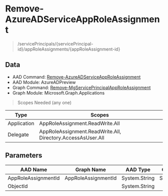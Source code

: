 # Remove-AzureADServiceAppRoleAssignment

> /servicePrincipals/{servicePrincipal-id}/appRoleAssignments/{appRoleAssignment-id}

## Data

+ AAD Command: [Remove-AzureADServiceAppRoleAssignment](https://docs.microsoft.com/en-us/powershell/module/AzureADPreview/Remove-AzureADServiceAppRoleAssignment)
+ AAD Module: AzureADPreview
+ Graph Command: [Remove-MgServicePrincipalAppRoleAssignment](https://docs.microsoft.com/en-us/powershell/module/Microsoft.Graph.Applications/Remove-MgServicePrincipalAppRoleAssignment)
+ Graph Module: Microsoft.Graph.Applications

> Scopes Needed (any one)

|Type|Scopes|
|---|---|
|Application|AppRoleAssignment.ReadWrite.All|
|Delegate|AppRoleAssignment.ReadWrite.All, Directory.AccessAsUser.All|

## Parameters

|AAD Name|Graph Name|AAD Type|Graph Type|Infos|
|---|---|---|---|---|
|AppRoleAssignmentId|AppRoleAssignmentId|System.String|System.String||
|ObjectId||System.String|||

